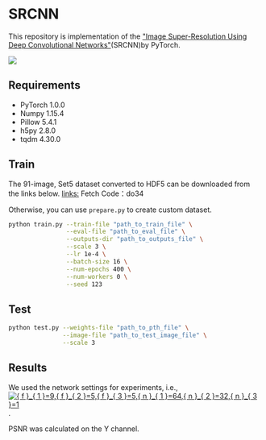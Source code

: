 # SRCNN

This repository is implementation of the ["Image Super-Resolution Using Deep Convolutional Networks"](https://arxiv.org/abs/1501.00092)(SRCNN)by PyTorch.

![](assets/markdown-img-paste-20190716211816899.png)


## Requirements

- PyTorch 1.0.0
- Numpy 1.15.4
- Pillow 5.4.1
- h5py 2.8.0
- tqdm 4.30.0


## Train

The 91-image, Set5 dataset converted to HDF5 can be downloaded from the links below.
[links:](https://pan.baidu.com/s/11XMR3rjXZuZHWX7yMeAqfw)
Fetch Code：do34

Otherwise, you can use `prepare.py` to create custom dataset.

```bash
python train.py --train-file "path_to_train_file" \
                --eval-file "path_to_eval_file" \
                --outputs-dir "path_to_outputs_file" \
                --scale 3 \
                --lr 1e-4 \
                --batch-size 16 \
                --num-epochs 400 \
                --num-workers 0 \
                --seed 123                
```

## Test


```bash
python test.py --weights-file "path_to_pth_file" \
               --image-file "path_to_test_image_file" \
               --scale 3
```

## Results

We used the network settings for experiments, i.e., <a href="https://www.codecogs.com/eqnedit.php?latex={&space;f&space;}_{&space;1&space;}=9,{&space;f&space;}_{&space;2&space;}=5,{&space;f&space;}_{&space;3&space;}=5,{&space;n&space;}_{&space;1&space;}=64,{&space;n&space;}_{&space;2&space;}=32,{&space;n&space;}_{&space;3&space;}=1" target="_blank"><img src="https://latex.codecogs.com/gif.latex?{&space;f&space;}_{&space;1&space;}=9,{&space;f&space;}_{&space;2&space;}=5,{&space;f&space;}_{&space;3&space;}=5,{&space;n&space;}_{&space;1&space;}=64,{&space;n&space;}_{&space;2&space;}=32,{&space;n&space;}_{&space;3&space;}=1" title="{ f }_{ 1 }=9,{ f }_{ 2 }=5,{ f }_{ 3 }=5,{ n }_{ 1 }=64,{ n }_{ 2 }=32,{ n }_{ 3 }=1" /></a>.

PSNR was calculated on the Y channel.
